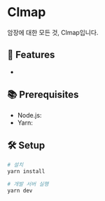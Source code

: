 # Clmap

암장에 대한 모든 것, Clmap입니다.

## 🚀 Features

-

## 📚 Prerequisites

- Node.js:
- Yarn:

## 🛠️ Setup

```bash
# 설치
yarn install

# 개발 서버 실행
yarn dev
```
